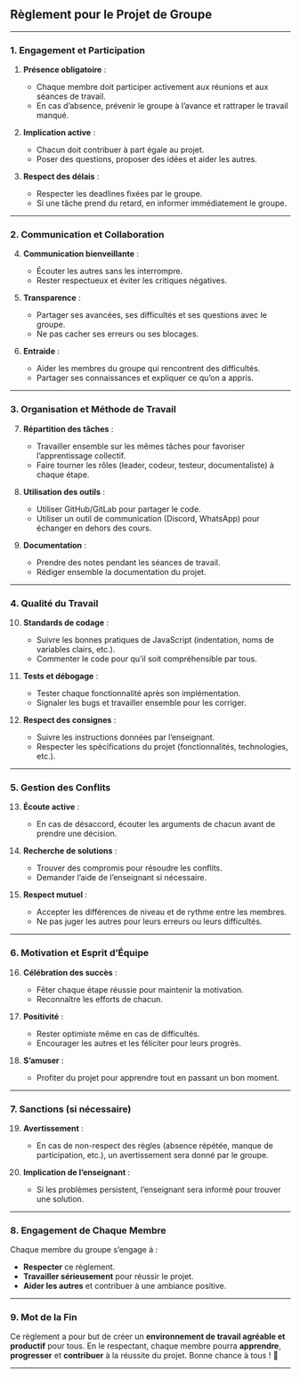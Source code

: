 
## **Règlement pour le Projet de Groupe**

---

### **1. Engagement et Participation**
1. **Présence obligatoire** :
   - Chaque membre doit participer activement aux réunions et aux séances de travail.
   - En cas d’absence, prévenir le groupe à l’avance et rattraper le travail manqué.
   
2. **Implication active** :
   - Chacun doit contribuer à part égale au projet.
   - Poser des questions, proposer des idées et aider les autres.

3. **Respect des délais** :
   - Respecter les deadlines fixées par le groupe.
   - Si une tâche prend du retard, en informer immédiatement le groupe.

---

### **2. Communication et Collaboration**
4. **Communication bienveillante** :
   - Écouter les autres sans les interrompre.
   - Rester respectueux et éviter les critiques négatives.

5. **Transparence** :
   - Partager ses avancées, ses difficultés et ses questions avec le groupe.
   - Ne pas cacher ses erreurs ou ses blocages.

6. **Entraide** :
   - Aider les membres du groupe qui rencontrent des difficultés.
   - Partager ses connaissances et expliquer ce qu’on a appris.

---

### **3. Organisation et Méthode de Travail**
7. **Répartition des tâches** :
   - Travailler ensemble sur les mêmes tâches pour favoriser l’apprentissage collectif.
   - Faire tourner les rôles (leader, codeur, testeur, documentaliste) à chaque étape.

8. **Utilisation des outils** :
   - Utiliser GitHub/GitLab pour partager le code.
   - Utiliser un outil de communication (Discord, WhatsApp) pour échanger en dehors des cours.

9. **Documentation** :
   - Prendre des notes pendant les séances de travail.
   - Rédiger ensemble la documentation du projet.

---

### **4. Qualité du Travail**
10. **Standards de codage** :
    - Suivre les bonnes pratiques de JavaScript (indentation, noms de variables clairs, etc.).
    - Commenter le code pour qu’il soit compréhensible par tous.

11. **Tests et débogage** :
    - Tester chaque fonctionnalité après son implémentation.
    - Signaler les bugs et travailler ensemble pour les corriger.

12. **Respect des consignes** :
    - Suivre les instructions données par l’enseignant.
    - Respecter les spécifications du projet (fonctionnalités, technologies, etc.).

---

### **5. Gestion des Conflits**
13. **Écoute active** :
    - En cas de désaccord, écouter les arguments de chacun avant de prendre une décision.

14. **Recherche de solutions** :
    - Trouver des compromis pour résoudre les conflits.
    - Demander l’aide de l’enseignant si nécessaire.

15. **Respect mutuel** :
    - Accepter les différences de niveau et de rythme entre les membres.
    - Ne pas juger les autres pour leurs erreurs ou leurs difficultés.

---

### **6. Motivation et Esprit d’Équipe**
16. **Célébration des succès** :
    - Fêter chaque étape réussie pour maintenir la motivation.
    - Reconnaître les efforts de chacun.

17. **Positivité** :
    - Rester optimiste même en cas de difficultés.
    - Encourager les autres et les féliciter pour leurs progrès.

18. **S’amuser** :
    - Profiter du projet pour apprendre tout en passant un bon moment.

---

### **7. Sanctions (si nécessaire)**
19. **Avertissement** :
    - En cas de non-respect des règles (absence répétée, manque de participation, etc.), un avertissement sera donné par le groupe.

20. **Implication de l’enseignant** :
    - Si les problèmes persistent, l’enseignant sera informé pour trouver une solution.

---

### **8. Engagement de Chaque Membre**
Chaque membre du groupe s’engage à :
- **Respecter** ce règlement.
- **Travailler sérieusement** pour réussir le projet.
- **Aider les autres** et contribuer à une ambiance positive.

---

### **9. Mot de la Fin**
Ce règlement a pour but de créer un **environnement de travail agréable et productif** pour tous. En le respectant, chaque membre pourra **apprendre**, **progresser** et **contribuer** à la réussite du projet. Bonne chance à tous ! 🚀

---